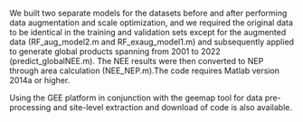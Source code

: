 We built two separate models for the datasets before and after performing data augmentation and scale optimization, and we required the original data to be identical in the training and validation sets except for the augmented data (RF_aug_model2.m and RF_exaug_model1.m) and subsequently applied to generate global products spanning from 2001 to 2022 (predict_globalNEE.m). The NEE results were then converted to NEP through area calculation (NEE_NEP.m).The code requires Matlab version 2014a or higher.

Using the GEE platform in conjunction with the geemap tool for data pre-processing and site-level extraction and download of code is also available.
